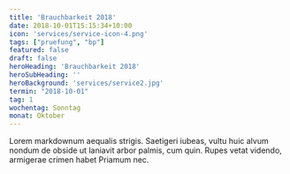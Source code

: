 ```yaml
---
title: 'Brauchbarkeit 2018'
date: 2018-10-01T15:15:34+10:00
icon: 'services/service-icon-4.png'
tags: ["pruefung", "bp"]
featured: false
draft: false
heroHeading: 'Brauchbarkeit 2018'
heroSubHeading: ''
heroBackground: 'services/service2.jpg'
termin: "2018-10-01"
tag: 1
wochentag: Sonntag
monat: Oktober
---
```


Lorem markdownum aequalis strigis. Saetigeri iubeas, vultu huic alvum nondum
de obside ut laniavit arbor palmis, cum quin. Rupes vetat videndo, armigerae
crimen habet Priamum nec.

